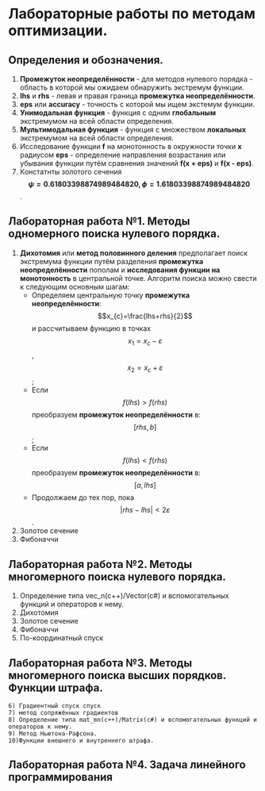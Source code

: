 
# Лабораторные работы по методам оптимизации.
## Определения и обозначения.
1. **Промежуток неопределённости** - для методов нулевого порядка - область в которой мы ожидаем обнаружить экстремум функции.
2. **lhs** и **rhs** - левая и правая граница **промежутка неопределённости**.
3. **eps** или **accuracy** - точность с которой мы ищем экстемум функции. 
4. **Унимодальная функция** - функция с одним **глобальным** экстремумом на всей области определения.
5. **Мультимодальная функция** - функция с множеством **локальных** экстремумом на всей области определения.
6. Исследование функции **f** на монотонность в окружности точки **x** радиусом **eps** - определение направления возрастания или убывания функции путём сравнения значений **f(x + eps)** и **f(x - eps)**.
7. Констатнты золотого сечения **$$\psi = 0.61803398874989484820, \phi = 1.61803398874989484820$$**.

## Лабораторная работа №1. Методы одномерного поиска нулевого порядка.
1. **Дихотомия** или **метод половинного деления** предполагает поиск экстремума функции путём разделения **промежутка неопределённости** пополам и **исследования функции на монотонность** в центральной точке. Алгоритм поиска можно свести к следующим основным шагам:
   - Определяем центральную точку **промежутка неопределённости**: $$x_{c}=\frac{lhs+rhs}{2}$$ и рассчитываем функцию в точках $$x_{1}=x_{c}-\varepsilon$$, $$x_{2}=x_{c}+\varepsilon$$;
   - Если $$f\left(lhs\right)>f\left(rhs\right)$$ преобразуем **промежуток неопределённости** в: $$\left[rhs,b\right]$$;
   - Если $$f\left(lhs\right)<f\left(rhs\right)$$ преобразуем **промежуток неопределённости** в: $$\left[a,lhs\right]$$
   - Продолжаем до тех пор, пока $$|rhs-lhs|<2\varepsilon$$.
3. Золотое сечение
4. Фибоначчи

## Лабораторная работа №2. Методы многомерного поиска нулевого порядка.

1. Определение типа vec_n(c++)/Vector(c#) и вспомогательных функций и операторов к нему.
2. Дихотомия
3. Золотое сечение
4. Фибоначчи
5. По-координатный спуск
 
## Лабораторная работа №3. Методы многомерного поиска высших порядков. Функции штрафа.

	6) Градиентный спуск спуск
	7) метод сопряжённых градиентов
	8) Определение типа mat_mn(c++)/Matrix(c#) и вспомогательных функций и операторов к нему.
	9) Метод Ньютона-Рафсона.
	10)Функции внешнего и внутреннего штрафа.
 
## Лабораторная работа №4. Задача линейного программирования

